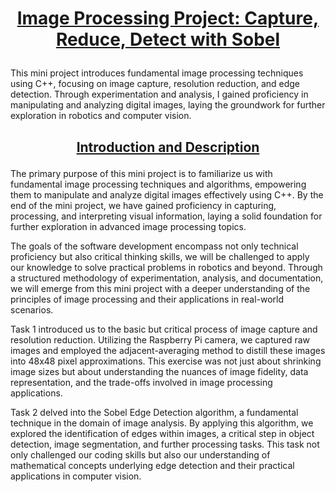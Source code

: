 # <p align="center"><u>Image Processing Project: Capture, Reduce, Detect with Sobel</u></p>
This mini project introduces fundamental image processing techniques using C++, focusing on image capture, resolution reduction, and edge detection. Through experimentation and analysis, I gained proficiency in manipulating and analyzing digital images, laying the groundwork for further exploration in robotics and computer vision.

## <p align="center"><u>Introduction and Description</u></p>
The primary purpose of this mini project is to familiarize us with fundamental image processing techniques and algorithms, empowering them to manipulate and analyze digital images effectively using C++. By the end of the mini project, we have gained proficiency in capturing, processing, and interpreting visual information, laying a solid foundation for further exploration in advanced image processing topics. 

The goals of the software development encompass not only technical proficiency but also critical thinking skills, we will be challenged to apply our knowledge to solve practical problems in robotics and beyond. Through a structured methodology of experimentation, analysis, and documentation, we will emerge from this mini project with a deeper understanding of the principles of image processing and their applications in real-world scenarios.

Task 1 introduced us to the basic but critical process of image capture and resolution reduction. Utilizing the Raspberry Pi camera, we captured raw images and employed the adjacent-averaging method to distill these images into 48x48 pixel approximations. This exercise was not just about shrinking image sizes but about understanding the nuances of image fidelity, data representation, and the trade-offs involved in image processing applications.

Task 2 delved into the Sobel Edge Detection algorithm, a fundamental technique in the domain of image analysis. By applying this algorithm, we explored the identification of edges within images, a critical step in object detection, image segmentation, and further processing tasks. This task not only challenged our coding skills but also our understanding of mathematical concepts underlying edge detection and their practical applications in computer vision.
